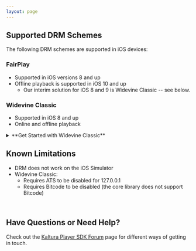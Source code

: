 ```yaml
---
layout: page
---
```


## Supported DRM Schemes  

The following DRM schemes are supported in iOS devices:

### FairPlay  

* Supported in iOS versions 8 and up
* Offline playback is supported in iOS 10 and up
  * Our interim solution for iOS 8 and 9 is Widevine Classic -- see below.

### Widevine Classic  

* Supported in iOS 8 and up
* Online and offline playback

<details><summary>**Get Started with Widevine Classic**</summary><p>
## Get Started

> Note: **Before you begin please make sure you have an access to [Widevine Private Repo](https://github.com/kaltura/playkit-ios-widevine)** 

To get integrated with Widevine Classic please follow below steps:

1 . Open you project's **Podfile** and add below reference on top:

```ruby
source 'https://github.com/kaltura/playkit-ios-widevine.git'
source 'https://github.com/CocoaPods/Specs.git'
```
2 . Add Widevine Classic Plugin on your Podfile:

> Note: Please make sure to add WidevineClassic plugin as written below

```ruby
 pod 'PlayKit/WidevineClassic', :git => 'https://github.com/kaltura/playkit-ios.git', :tag => 'widevine/{latest_wvm_release}'
```

3 . On your terminal run `pod update`

## Offline Widveine Playback

To get Widevine Offline playback refer to [Offline Playback](https://vpaas.kaltura.com/documentation/Mobile-Video-Player-SDKs/v3_iOS_Offline.html)

## Demo

For full sample (Wdievine Playback + Offline) refer to [Local Assets Sample](https://github.com/kaltura/playkit-ios-samples/tree/master/PlayKitApp/LocalAssetsSample)

</p></details>

## Known Limitations  
* DRM does not work on the iOS Simulator
* Widevine Classic:
  * Requires ATS to be disabled for 127.0.0.1
  * Requires Bitcode to be disabled (the core library does not support Bitcode)

</br>

## Have Questions or Need Help?

Check out the [Kaltura Player SDK Forum](https://forum.kaltura.org/c/playkit) page for different ways of getting in touch.

